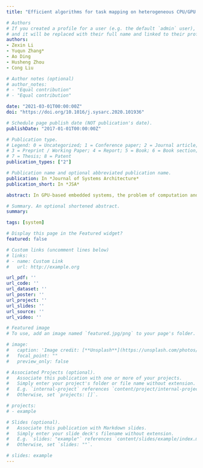 ```yaml
---
title: "Efficient algorithms for task mapping on heterogeneous CPU/GPU platforms for fast completion time"

# Authors
# If you created a profile for a user (e.g. the default `admin` user), write the username (folder name) here 
# and it will be replaced with their full name and linked to their profile.
authors:
- Zexin Li
- Yuqun Zhang*
- Ao Ding
- Husheng Zhou
- Cong Liu

# Author notes (optional)
# author_notes:
# - "Equal contribution"
# - "Equal contribution"

date: "2021-03-01T00:00:00Z"
doi: "https://doi.org/10.1016/j.sysarc.2020.101936"

# Schedule page publish date (NOT publication's date).
publishDate: "2017-01-01T00:00:00Z"

# Publication type.
# Legend: 0 = Uncategorized; 1 = Conference paper; 2 = Journal article;
# 3 = Preprint / Working Paper; 4 = Report; 5 = Book; 6 = Book section;
# 7 = Thesis; 8 = Patent
publication_types: ["2"]

# Publication name and optional abbreviated publication name.
publication: In *Journal of Systems Architecture*
publication_short: In *JSA*

abstract: In GPU-based embedded systems, the problem of computation and data mapping for multiple applications while minimizing the completion time is quite challenging due to large size of the policy space. To achieve fast competition time, a fine-grain mapping framework that explores a set of critical factors is needed for heterogeneous embedded systems. In this paper, we present a theoretical framework that yields a sub-optimal solution via three practical mapping algorithms with low time complexity. We evaluate such algorithms upon StarPU with a large set of popular benchmarks. Experimental results demonstrate that algorithms proposed by the original EMSOFT paper can achieve up to 30% faster completion time compared to state-of-the-art mapping techniques, and can perform consistently well across different workloads. We further extend such algorithms to minimize the completion time and enhance the runtime performance of complex heterogeneous applications under resource-limited infrastructure. We also extend the evaluation by deploying StarPU under multiple setups with an additional benchmark testing suite for simulating real-world runtime neural networks. Experimental results demonstrate that our extended algorithm can achieve much faster completion time (averagely 30% to 37% under multiple resource-constraint scenarios) compared to the state-of-the-art mapping techniques.

# Summary. An optional shortened abstract.
summary: 

tags: [system]

# Display this page in the Featured widget?
featured: false

# Custom links (uncomment lines below)
# links:
# - name: Custom Link
#   url: http://example.org

url_pdf: ''
url_code: ''
url_dataset: ''
url_poster: ''
url_project: ''
url_slides: ''
url_source: ''
url_video: ''

# Featured image
# To use, add an image named `featured.jpg/png` to your page's folder. 

# image:
#   caption: 'Image credit: [**Unsplash**](https://unsplash.com/photos/pLCdAaMFLTE)'
#   focal_point: ""
#   preview_only: false

# Associated Projects (optional).
#   Associate this publication with one or more of your projects.
#   Simply enter your project's folder or file name without extension.
#   E.g. `internal-project` references `content/project/internal-project/index.md`.
#   Otherwise, set `projects: []`.

# projects:
# - example

# Slides (optional).
#   Associate this publication with Markdown slides.
#   Simply enter your slide deck's filename without extension.
#   E.g. `slides: "example"` references `content/slides/example/index.md`.
#   Otherwise, set `slides: ""`.

# slides: example
---
```

<!-- 
{{% callout note %}}
Click the *Cite* button above to demo the feature to enable visitors to import publication metadata into their reference management software.
{{% /callout %}}

{{% callout note %}}
Create your slides in Markdown - click the *Slides* button to check out the example.
{{% /callout %}}

Supplementary notes can be added here, including [code, math, and images](https://wowchemy.com/docs/writing-markdown-latex/). -->
